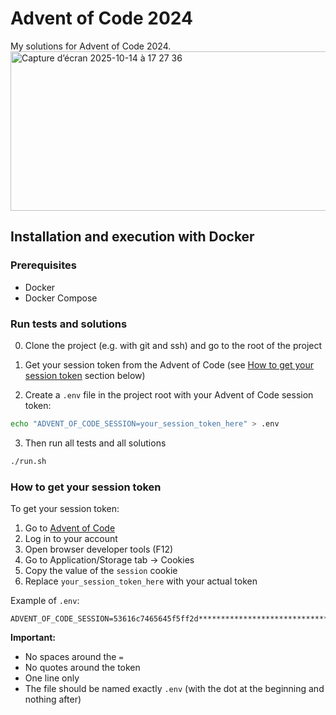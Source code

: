 # Advent of Code 2024

My solutions for Advent of Code 2024.
<img width="853" height="255" alt="Capture d’écran 2025-10-14 à 17 27 36" src="https://github.com/user-attachments/assets/1d9251f1-162a-43b8-9b7c-80af14a38277" />

## Installation and execution with Docker

### Prerequisites
- Docker
- Docker Compose

### Run tests and solutions
0) Clone the project (e.g. with git and ssh) and go to the root of the project

1) Get your session token from the Advent of Code (see [How to get your session token](#how-to-get-your-session-token) section below)

2) Create a `.env` file in the project root with your Advent of Code session token:
```bash
echo "ADVENT_OF_CODE_SESSION=your_session_token_here" > .env
```
3) Then run all tests and all solutions 

```bash
./run.sh
```

### How to get your session token

To get your session token:
1. Go to [Advent of Code](https://adventofcode.com/)
2. Log in to your account
3. Open browser developer tools (F12)
4. Go to Application/Storage tab → Cookies
5. Copy the value of the `session` cookie
6. Replace `your_session_token_here` with your actual token

Example of `.env`:
```
ADVENT_OF_CODE_SESSION=53616c7465645f5ff2d**************************************************************f0849ef76b03
```

**Important:** 
- No spaces around the `=`
- No quotes around the token
- One line only
- The file should be named exactly `.env` (with the dot at the beginning and nothing after)


